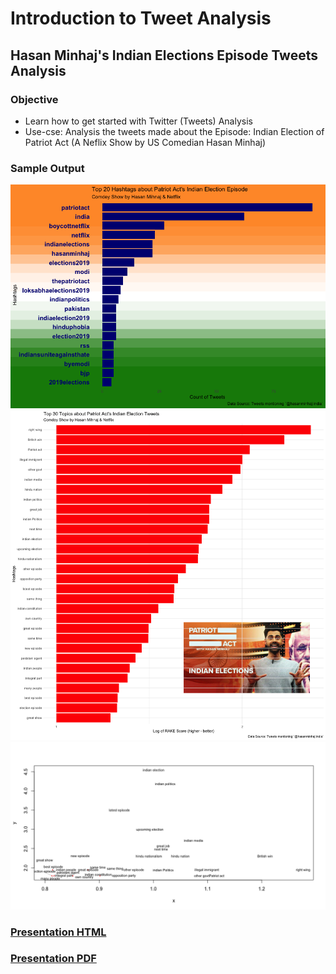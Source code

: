# Introduction to Tweet Analysis
## Hasan Minhaj's Indian Elections Episode Tweets Analysis

### Objective

+ Learn how to get started with Twitter (Tweets) Analysis 
+ Use-cse: Analysis the tweets made about the Episode: Indian Election of Patriot Act (A Neflix Show by US Comedian Hasan Minhaj)

### Sample Output

![top_20](top20_hashtags_new.png)
![top_30](top30_topics.png)
![textplot](textplot_new.png)


### [Presentation HTML](https://amrrs.github.io/hasan_india_tweets_analysis/presentation.html#1)

### [Presentation PDF](presentation.pdf)
